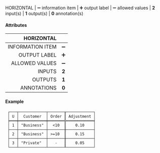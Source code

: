 HORIZONTAL | ➖ information item  | ➕ output label | ➖ allowed values | **2** input(s) | **1** output(s) | **0** annotation(s)

#### Attributes

|       HORIZONTAL |       |
|-----------------:|:-----:|
| INFORMATION ITEM |   ➖   |
|     OUTPUT LABEL |   ➕   |
|   ALLOWED VALUES |   ➖   |
|           INPUTS | **2** |
|          OUTPUTS | **1** |
|      ANNOTATIONS | **0** |

#### Example

```text
 ┌───┬────────────┬───────╥────────────┐
 │ U │  Customer  │ Order ║ Adjustment │
 ╞═══╪════════════╪═══════╬════════════╡
 │ 1 │ "Business" │  <10  ║    0.10    │
 ├───┼────────────┼───────╫────────────┤
 │ 2 │ "Business" │ >=10  ║    0.15    │
 ├───┼────────────┼───────╫────────────┤
 │ 3 │ "Private"  │   -   ║    0.05    │
 └───┴────────────┴───────╨────────────┘
```
